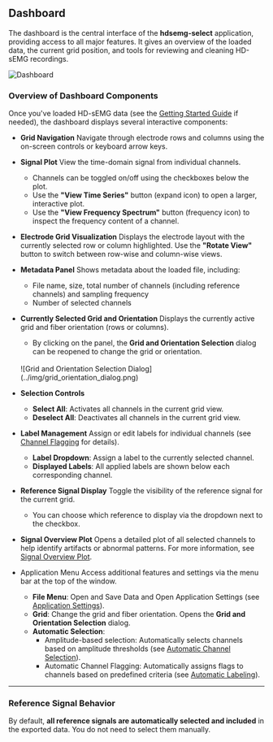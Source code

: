 ## Dashboard

The dashboard is the central interface of the **hdsemg-select** application, providing access to all major features. It gives an overview of the loaded data, the current grid position, and tools for reviewing and cleaning HD-sEMG recordings.

![Dashboard](../img/dashboard.png)

### Overview of Dashboard Components

Once you've loaded HD-sEMG data (see the [Getting Started Guide](getting_started.md) if needed), the dashboard displays several interactive components:

* **Grid Navigation**
  Navigate through electrode rows and columns using the on-screen controls or keyboard arrow keys.

* **Signal Plot**
  View the time-domain signal from individual channels.

  * Channels can be toggled on/off using the checkboxes below the plot.
  * Use the **"View Time Series"** button (expand icon) to open a larger, interactive plot.
  * Use the **"View Frequency Spectrum"** button (frequency icon) to inspect the frequency content of a channel.

* **Electrode Grid Visualization**
  Displays the electrode layout with the currently selected row or column highlighted.
  Use the **"Rotate View"** button to switch between row-wise and column-wise views.

* **Metadata Panel**
  Shows metadata about the loaded file, including:

  * File name, size, total number of channels (including reference channels) and sampling frequency
  * Number of selected channels

* **Currently Selected Grid and Orientation**
  Displays the currently active grid and fiber orientation (rows or columns).
  * By clicking on the panel, the **Grid and Orientation Selection** dialog can be reopened to change the grid or orientation.
  <br>
  ![Grid and Orientation Selection Dialog](../img/grid_orientation_dialog.png)
* **Selection Controls**

  * **Select All**: Activates all channels in the current grid view.
  * **Deselect All**: Deactivates all channels in the current grid view.

* **Label Management**
  Assign or edit labels for individual channels (see [Channel Flagging](channel_flagging.md) for details).

  * **Label Dropdown**: Assign a label to the currently selected channel.
  * **Displayed Labels**: All applied labels are shown below each corresponding channel.

* **Reference Signal Display**
  Toggle the visibility of the reference signal for the current grid.

  * You can choose which reference to display via the dropdown next to the checkbox.

* **Signal Overview Plot**
  Opens a detailed plot of all selected channels to help identify artifacts or abnormal patterns.
  For more information, see [Signal Overview Plot](signal_overview_plot.md).

* Application Menu
  Access additional features and settings via the menu bar at the top of the window.
  * **File Menu**: Open and Save Data and Open Application Settings (see [Application Settings](application_settings.md)).
  * **Grid**: Change the grid and fiber orientation. Opens the **Grid and Orientation Selection** dialog.
  * **Automatic Selection**: 
    * Amplitude-based selection: Automatically selects channels based on amplitude thresholds (see [Automatic Channel Selection](automatic_selection.md)).
    * Automatic Channel Flagging: Automatically assigns flags to channels based on predefined criteria (see [Automatic Labeling](channel_flagging.md)).
---

### Reference Signal Behavior

By default, **all reference signals are automatically selected and included** in the exported data. You do not need to select them manually.

